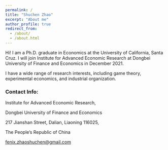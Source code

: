 ```yaml
---
permalink: /
title: "Shuchen Zhao"
excerpt: "About me"
author_profile: true
redirect_from:
  - /about/
  - /about.html
---
```


Hi! I am a Ph.D. graduate in Economics at the University of California, Santa Cruz. I will join Institute for Advanced Economic Research at Dongbei University of Finance and Economics in December 2021.

I have a wide range of research interests, including game theory, experimental economics, and industrial organization.

### Contact Info:
Institute for Advanced Economic Research,

Dongbei University of Finance and Economics

217 Jianshan Street, Dalian, Liaoning 116025,

The People’s Republic of China

fenix.zhaoshuchen@gmail.com
